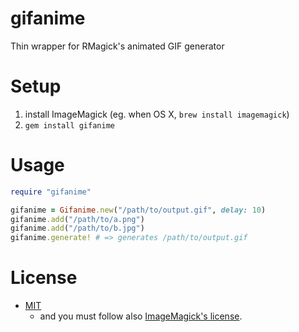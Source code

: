 gifanime
========

Thin wrapper for RMagick's animated GIF generator

# Setup

1. install ImageMagick (eg. when OS X, `brew install imagemagick`)
2. `gem install gifanime`

# Usage

```ruby
require "gifanime"

gifanime = Gifanime.new("/path/to/output.gif", delay: 10)
gifanime.add("/path/to/a.png")
gifanime.add("/path/to/b.jpg")
gifanime.generate! # => generates /path/to/output.gif
```

# License
* [MIT](http://makimoto.mit-license.org)
  * and you must follow also [ImageMagick's license](http://www.imagemagick.org/script/license.php).
